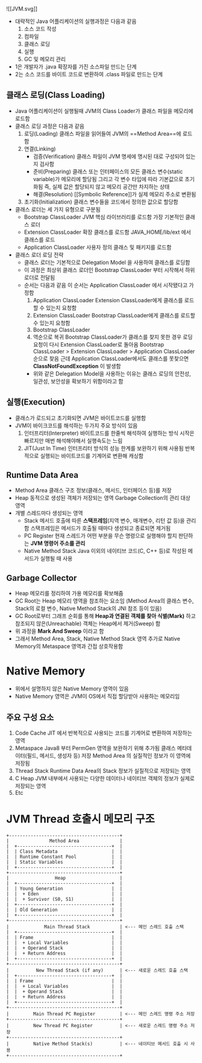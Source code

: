 
![[JVM.svg]]

- 대략적인 Java 어플리케이션의 실행과정은 다음과 같음
	1. 소스 코드 작성
	2. 컴파일
	3. 클래스 로딩
	4. 실행
	5. GC 및 메모리 관리
- 1은 개발자가 .java 확장자를 가진 소스파일 만드는 단계
- 2는 소스 코드를 바이트 코드로 변환하여 .class 파일로 만드는 단계

## 클래스 로딩(Class Loading)
- Java 어플리케이션이 실행될때 JVM의 Class Loader가 클래스 파일을 메모리에 로드함
- 클래스 로딩 과정은 다음과 같음
	1. 로딩(Loading)
	   클래스 파일을 읽어들여 JVM의 ==Method Area==에 로드함
	2. 연결(Linking)
		- 검증(Verification)
		  클래스 파일이 JVM 명세에 명시된 대로 구성되어 있는지 검사함
		- 준비(Preparing)
		  클래스 또는 인터페이스의 모든 클래스 변수(static variable)가 메모리에 할당됨
		  그리고 각 변수 타입에 따라 기본값으로 초기화됨
		  즉, 실제 값은 할당되지 않고 메모리 공간만 차지하는 상태
		- 해결(Resolution)
		  [[Symbolic Reference]]가 실제 메모리 주소로 변환됨
	3. 초기화(Initialization)
	   클래스 변수들을 코드에서 정의한 값으로 할당함
- 클래스 로더는 세 가지 유형으로 구분됨
	- Bootstrap ClassLoader
	  JVM 핵심 라이브러리를 로드함
	  가장 기본적인 클래스 로더
	- Extension ClassLoader
	  확장 클래스를 로드함
	  JAVA_HOME/lib/ext 에서 클래스를 로드
	- Application ClassLoader
	  사용자 정의 클래스 및 패키지를 로드함
- 클래스 로더 로딩 전략
	- 클래스 로더는 기본적으로 Delegation Model 을 사용하여 클래스를 로딩함
	- 이 과정은 최상위 클래스 로더인 Bootstrap ClassLoader 부터 시작해서 하위 로더로 전달됨
	- 순서는 다음과 같음
	  이 순서는 Application ClassLoader 에서 시작됐다고 가정함
		1. Application ClassLoader
		   Extension ClassLoader에게 클래스를 로드할 수 있는지 요청함
		2. Extension ClassLoader
		   Bootstrap ClassLoader에게 클래스를 로드할 수 있는지 요청함
		3. Bootstrap ClassLoader
		4. 역순으로 복귀
		   Bootstrap ClassLoader가 클래스를 찾지 못한 경우 로딩 요청이 다시 Extension ClassLoader로 돌아옴
		   Bootstrap ClassLoader > Extension ClassLoader > Application ClassLoader 순으로 찾음
		   근데 Application ClassLoader에서도 클래스를 못찾으면 **ClassNotFoundException** 이 발생함
	   - 위와 같은 Delegation Model을 사용하는 이유는 클래스 로딩의 안전성, 일관성, 보안성을 확보하기 위함이라고 함

## 실행(Execution)
- 클래스가 로드되고 초기화되면 JVM은 바이트코드를 실행함
- JVM이 바이크코드를 해석하는 두가지 주요 방식이 있음
	1. 인터프리터(Interpreter)
	   바이트코드를 한줄씩 해석하여 실행하는 방식
	   시작은 빠르지만 매번 해석해야해서 실행속도는 느림
	2. JIT(Just In Time)
	   인터프리터 방식의 성능 한계를 보완하기 위해 사용됨
	   반복적으로 실행되는 바이트코드를 기계어로 변환해 캐싱함

## Runtime Data Area
- Method Area
  클래스 구조 정보(클래스, 메서드, 인터페이스 등)를 저장
- Heap
  동적으로 생성된 객체가 저장되는 영역
  Garbage Collection의 관리 대상 영역
- 개별 스레드마다 생성되는 영역
	- Stack
	  메서드 호출에 따른 **스택프레임**(지역 변수, 매개변수, 리턴 값 등)을 관리함
	  스택프레임은 메서드가 호출될 때마다 생성되고 종료되면 제거됨
	- PC Register
	  현재 스레드가 어떤 부분을 무슨 명령으로 실행해야 할지 판단하는 **JVM 명령어 주소를 관리**
	- Native Method Stack
	  Java 이외의 네이티브 코드(C, C++ 등)로 작성된 메서드가 실행될 때 사용

## Garbage Collector
- Heap 메모리를 정리하여 가용 메모리를 확보해줌
- GC Root는 Heap 메모리 영역을 참조하는 요소임
  (Method Area의 클래스 변수, Stack의 로컬 변수, Native Method Stack의 JNI 참조 등이 있음)
- GC Root로부터 그래프 순회를 통해 **Heap과 연결된 객체를 찾아 식별(Mark)** 하고
  참조되지 않은(Unreachable) 객체는 Heap에서 제거(Sweep) 함
- 위 과정을 **Mark And Sweep** 이라고 함
- 그래서 Method Area, Stack, Native Method Stack 영역
  추가로 Native Memory의 Metaspace 영역과 간접 상호작용함


# Native Memory
- 위에서 설명하지 않은 Native Memory 영역이 있음
- Native Memory 영역은 JVM이 OS에서 직접 할당받아 사용하는 메모리임
## 주요 구성 요소
1. Code Cache
   JIT 에서 반복적으로 사용되는 코드를 기계어로 변환하여 저장하는 영역
2. Metaspace
   Java8 부터 PermGen 영역을 보완하기 위해 추가됨
   클래스 메타데이터(필드, 메서드, 생성자 등) 저장
   Method Area 의 실질적인 정보가 이 영역에 저장됨
3. Thread Stack
   Runtime Data Area의 Stack 정보가 실질적으로 저장되는 영역
4. C Heap
   JVM 내부에서 사용되는 다양한 데이터나 네이티브 객체의 정보가 실제로 저장되는 영역
5. Etc

# JVM Thread 호출시 메모리 구조
```text
+-----------------------------------------+
|               Method Area               |
|  +-----------------------------------+  |
|  | Class Metadata                    |  |
|  | Runtime Constant Pool             |  |
|  | Static Variables                  |  |
|  +-----------------------------------+  |
+-----------------------------------------+
|                 Heap                    |
|  +-----------------------------------+  |
|  | Young Generation                  |  |
|  |  + Eden                           |  |
|  |  + Survivor (S0, S1)              |  |
|  +-----------------------------------+  |
|  | Old Generation                    |  |
|  +-----------------------------------+  |
+-----------------------------------------+
|             Main Thread Stack           | <--- 메인 스레드 호출 스택
|  +-----------------------------------+  |
|  | Frame                             |  |
|  |  + Local Variables                |  |
|  |  + Operand Stack                  |  |
|  |  + Return Address                 |  |
|  +-----------------------------------+  |
+-----------------------------------------+
|          New Thread Stack (if any)      | <--- 새로운 스레드 호출 스택
|  +-----------------------------------+  |
|  | Frame                             |  |
|  |  + Local Variables                |  |
|  |  + Operand Stack                  |  |
|  |  + Return Address                 |  |
|  +-----------------------------------+  |
+-----------------------------------------+
|         Main Thread PC Register         | <--- 메인 스레드 명령 주소 저장
+-----------------------------------------+
|         New Thread PC Register          | <--- 새로운 스레드 명령 주소 저장
+-----------------------------------------+
|         Native Method Stack(s)          | <--- 네이티브 메서드 호출 시 사용
+-----------------------------------------+
```
